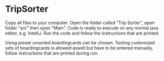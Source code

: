 # TripSorter

Copy all files to your computer. Open the folder called "Trip Sorter", open folder "src" then open "Main".
Code is ready to execute on any normal java editor, e.g. IntelliJ. 
Run the code and follow the instructions that are printed.

Using preset unsorted boardingcards can be chosen. 
Testing customized sets of boardingcards is allowed aswell but have to be entered manually, follow instructions that are printed during run. 
